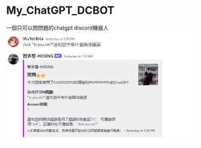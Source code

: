 # My_ChatGPT_DCBOT
一個只可以問問題的chatgpt discord機器人
![](https://raw.githubusercontent.com/020darling/CDN/main/img/Screenshot%202023-02-22%20002125.png)
